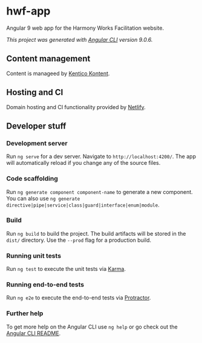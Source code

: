 # hwf-app

Angular 9 web app for the Harmony Works Facilitation website.

*This project was generated with [Angular CLI](https://github.com/angular/angular-cli) version 9.0.6.*


## Content management

Content is manageed by [Kentico Kontent](https://app.kontent.ai/projects).

## Hosting and CI

Domain hosting and CI functionality provided by [Netlify](https://app.netlify.com/teams/patnunis2/sites).

## Developer stuff

### Development server

Run `ng serve` for a dev server. Navigate to `http://localhost:4200/`. The app will automatically reload if you change any of the source files.

### Code scaffolding

Run `ng generate component component-name` to generate a new component. You can also use `ng generate directive|pipe|service|class|guard|interface|enum|module`.

### Build

Run `ng build` to build the project. The build artifacts will be stored in the `dist/` directory. Use the `--prod` flag for a production build.

### Running unit tests

Run `ng test` to execute the unit tests via [Karma](https://karma-runner.github.io).

### Running end-to-end tests

Run `ng e2e` to execute the end-to-end tests via [Protractor](http://www.protractortest.org/).

### Further help

To get more help on the Angular CLI use `ng help` or go check out the [Angular CLI README](https://github.com/angular/angular-cli/blob/master/README.md).
